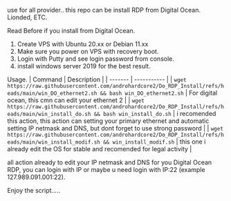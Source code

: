 use for all provider..
this repo can be install RDP from Digital Ocean. Lionded, ETC.

Read Before if you install from Digital Ocean.

1. Create VPS with Ubuntu 20.xx or Debian 11.xx
2. Make sure you power on VPS with recovery boot.
3. Login with Putty and see login password from console.
4. install windows server 2019 for the best result.

Usage.
| Command | Description |
| ------- | ----------- |
| `wget https://raw.githubusercontent.com/androhardcore2/Do_RDP_Install/refs/heads/main/win_DO_ethernet2.sh && bash win_DO_ethernet2.sh` | For digital ocean, this cmn can edit your ethernet 2 |
| `wget https://raw.githubusercontent.com/androhardcore2/Do_RDP_Install/refs/heads/main/win_install_do.sh && bash win_install_do.sh` | i recomended this action, this action can setting your primary ethernet and automatic  setting IP netmask and DNS, but dont forget to use strong password |
| `wget https://raw.githubusercontent.com/androhardcore2/Do_RDP_Install/refs/heads/main/win_install_modif.sh && win_install_modif.sh` | this one i already edit the OS for stable and recomended for legal activity |

all action already to edit your IP netmask and DNS for you Digital Ocean RDP, you can login with IP or maybe u need login with IP:22 (example 127.989.091.001:22).

Enjoy the script.....
